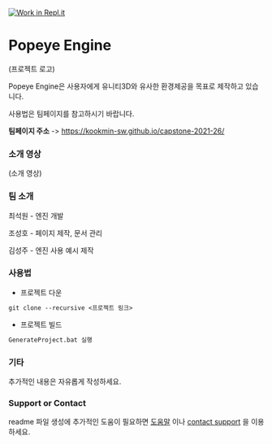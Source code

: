 [![Work in Repl.it](https://classroom.github.com/assets/work-in-replit-14baed9a392b3a25080506f3b7b6d57f295ec2978f6f33ec97e36a161684cbe9.svg)](https://classroom.github.com/online_ide?assignment_repo_id=365375&assignment_repo_type=GroupAssignmentRepo)
# Popeye Engine

(프로젝트 로고)

Popeye Engine은 사용자에게 유니티3D와 유사한 환경제공을 목표로 제작하고 있습니다.

사용법은 팀페이지를 참고하시기 바랍니다.

**팀페이지 주소** -> https://kookmin-sw.github.io/capstone-2021-26/

### 소개 영상

(소개 영상)

### 팀 소개

최석원 - 엔진 개발

조성호 - 페이지 제작, 문서 관리

김성주 - 엔진 사용 예시 제작

### 사용법

- 프로젝트 다운
```markdown
git clone --recursive <프로젝트 링크>
```

- 프로젝트 빌드
```markdown
GenerateProject.bat 실행
```


### 기타

추가적인 내용은 자유롭게 작성하세요.

### Support or Contact

readme 파일 생성에 추가적인 도움이 필요하면 [도움말](https://help.github.com/articles/about-readmes/) 이나 [contact support](https://github.com/contact) 을 이용하세요.
